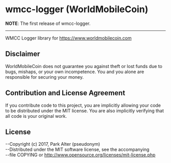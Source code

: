 # wmcc-logger (WorldMobileCoin)

__NOTE__: The first release of wmcc-logger.

---

WMCC Logger library for https://www.worldmobilecoin.com

## Disclaimer

WorldMobileCoin does not guarantee you against theft or lost funds due to bugs, mishaps,
or your own incompetence. You and you alone are responsible for securing your money.

## Contribution and License Agreement

If you contribute code to this project, you are implicitly allowing your code
to be distributed under the MIT license. You are also implicitly verifying that
all code is your original work.

## License

--Copyright (c) 2017, Park Alter (pseudonym)  
--Distributed under the MIT software license, see the accompanying  
--file COPYING or http://www.opensource.org/licenses/mit-license.php